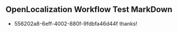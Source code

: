 ## OpenLocalization Workflow Test MarkDown
* 556202a8-6eff-4002-880f-9fdbfa46d44f thanks!

<!--HONumber=Aug16_HO3-->


